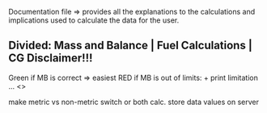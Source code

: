 Documentation file => provides all the explanations to the calculations and implications used to calculate the data for the user. 

Divided: Mass and Balance | Fuel Calculations | CG 
Disclaimer!!! 
------------------------
Green if MB is correct => easiest
RED if MB is out of limits: + print limitation ... <>

make metric vs non-metric switch or both calc. 
store data values on server
